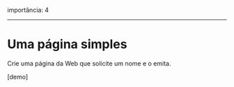 importância: 4

---

# Uma página simples

Crie uma página da Web que solicite um nome e o emita.

[demo]
